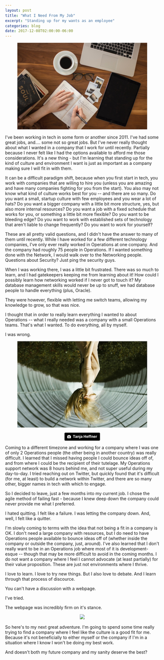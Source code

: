 ```yaml
---
layout: post
title: "What I Need From My Job"
excerpt: "Standing up for my wants as an employee"
categories: blog
date: 2017-12-08T02:00:00-06:00
---
```


<center><figure>
<img src="/images/thoughts.jpg">
</figure></center>

I've been working in tech in some form or another since 2011.  I've had some great jobs, and.... some not so great jobs.  But I've never really thought about what I wanted in a company that I work for until recently.  Partially because I never felt like I had the options available to afford me those considerations.  It's a new thing - but I'm learning that standing up for the kind of culture and environment I want is just as important as a company making sure I will fit in with them.

It can be a difficult paradigm shift, because when you first start in tech, you work with companies that are willing to hire you (unless you are amazing and have many companies fighting for you from the start).  You also may not know what kind of culture works best for you -- and there are so many.  Do you want a small, startup culture with few employees and you wear a lot of hats?  Do you want a bigger company with a little bit more structure, yes, but also more internal resources?  Do you want a job with a fixed schedule that works for you, or something a little bit more flexible?  Do you want to be bleeding edge?  Do you want to work with established sets of technology that aren't liable to change frequently?  Do you want to work for yourself?

These are all pretty valid questions, and I didn't have the answer to many of them until recently.  While I have worked for a few different technology companies, I've only ever really worked in Operations at one company.  And the company had roughly 75 people in Operations.  If I wanted something done with the Network, I would walk over to the Networking people.  Questions about Security?  Just ping the security guys.

When I was working there, I was a little bit frustrated.  There was so much to learn, and I had gatekeepers keeping me from learning about it!  How could I possibly learn how networking worked if I never got to touch it?  My database management skills would never be up to snuff, we had database people to handle everything (plus, Oracle).

They were however, flexible with letting me switch teams, allowing my knowledge to grow, so that was nice.

I thought that in order to really learn everything I wanted to about Operations -- what I really needed was a company with a small Operations teams.  That's what I wanted.  To do everything, all by myself.

I was wrong.

<center>
<figure>
<img src="/images/wrong.jpg">
</figure>
<a style="background-color:black;color:white;text-decoration:none;padding:4px 6px;font-family:-apple-system, BlinkMacSystemFont, &quot;San Francisco&quot;, &quot;Helvetica Neue&quot;, Helvetica, Ubuntu, Roboto, Noto, &quot;Segoe UI&quot;, Arial, sans-serif;font-size:12px;font-weight:bold;line-height:1.2;display:inline-block;border-radius:3px;" href="https://unsplash.com/@tanjaheffner?utm_medium=referral&amp;utm_campaign=photographer-credit&amp;utm_content=creditBadge" target="_blank" rel="noopener noreferrer" title="Download free do whatever you want high-resolution photos from Tanja Heffner"><span style="display:inline-block;padding:2px 3px;"><svg xmlns="http://www.w3.org/2000/svg" style="height:12px;width:auto;position:relative;vertical-align:middle;top:-1px;fill:white;" viewBox="0 0 32 32"><title></title><path d="M20.8 18.1c0 2.7-2.2 4.8-4.8 4.8s-4.8-2.1-4.8-4.8c0-2.7 2.2-4.8 4.8-4.8 2.7.1 4.8 2.2 4.8 4.8zm11.2-7.4v14.9c0 2.3-1.9 4.3-4.3 4.3h-23.4c-2.4 0-4.3-1.9-4.3-4.3v-15c0-2.3 1.9-4.3 4.3-4.3h3.7l.8-2.3c.4-1.1 1.7-2 2.9-2h8.6c1.2 0 2.5.9 2.9 2l.8 2.4h3.7c2.4 0 4.3 1.9 4.3 4.3zm-8.6 7.5c0-4.1-3.3-7.5-7.5-7.5-4.1 0-7.5 3.4-7.5 7.5s3.3 7.5 7.5 7.5c4.2-.1 7.5-3.4 7.5-7.5z"></path></svg></span><span style="display:inline-block;padding:2px 3px;">Tanja Heffner</span></a>
</center>

Coming to a different timezone and working for a company where I was one of only 2 Operations people (the other being in another country) was really difficult.  I learned that I missed having people I could bounce ideas off of, and from where I could be the recipient of their tutelage.  My Operations support network was 8 hours behind me, and not super useful during my day-to-day.  I tried reaching out on Twitter, but quickly found that it's difficult (for me, at least) to build a network within Twitter, and there are so many other, bigger names in tech with which to engage.

So I decided to leave, just a few months into my current job.  I chose the agile method of failing fast - because I knew deep down the company could never provide me what I preferred.

I hated quitting.  I felt like a failure.  I was letting the company down.  And, well, I felt like a quitter.

I'm slowly coming to terms with the idea that not being a fit in a company is OK.  I don't need a large company with resources, but I do need to have Operations people available to bounce ideas off of (whether inside the company or outside the company, just, around).  I've also learned that I don't really want to be in an Operations job where most of it is development-esque -- though that may be more difficult to avoid in the coming months.  I do not want a company where I feel I cannot advocate (at least partially) for their value proposition.  These are just not environments where I thrive.

I love to learn.  I love to try new things.  But I also love to debate.  And I learn through that process of discource.

You can't have a discussion with a webpage.

I've tried.

The webpage was incredibly firm on it's stance.

<center>
<img src="https://viralviralvideos.com/wp-content/uploads/funny-pictures-meme-gif/2015/04/You-always-talk-to-your-computer.jpg">
</center>

So here's to my next great adventure.  I'm going to spend some time really trying to find a company where I feel like the culture is a good fit for me.  Because it's not beneficially to either myself or the company if I'm in a situation where I know I won't be doing my best work.

And doesn't both my future company and my sanity deserve the best?

